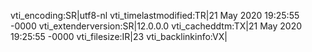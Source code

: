 vti_encoding:SR|utf8-nl
vti_timelastmodified:TR|21 May 2020 19:25:55 -0000
vti_extenderversion:SR|12.0.0.0
vti_cacheddtm:TX|21 May 2020 19:25:55 -0000
vti_filesize:IR|23
vti_backlinkinfo:VX|
